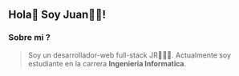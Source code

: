 ## Hola👋 Soy Juan👨‍💻!
### Sobre mi ?
> Soy un desarrollador-web full-stack JR👨‍💻🚀. Actualmente soy estudiante en la carrera **Ingenieria Informatica**.


<!--
**jjtorres03/jjtorres03** is a ✨ _special_ ✨ repository because its `README.md` (this file) appears on your GitHub profile.


- 🔭 I’m currently working on ...
- 🌱 I’m currently learning ...
- 👯 I’m looking to collaborate on ...
- 🤔 I’m looking for help with ...
- 💬 Ask me about ...
- 📫 How to reach me: ...
- 😄 Pronouns: ...
- ⚡ Fun fact: ...
-->
